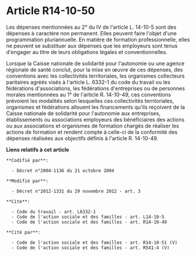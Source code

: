 # Article R14-10-50

Les dépenses mentionnées au 2° du IV de l'article L. 14-10-5 sont des dépenses à caractère non permanent. Elles peuvent faire
l'objet d'une programmation pluriannuelle. En matière de formation professionnelle, elles ne peuvent se substituer aux
dépenses que les employeurs sont tenus d'engager au titre de leurs obligations légales et conventionnelles. 

Lorsque la Caisse nationale de solidarité pour l'autonomie ou une agence régionale de santé conclut, pour la mise en œuvre de
ces dépenses, des conventions avec les collectivités territoriales, les organismes collecteurs paritaires agréés visés à
l'article L. 6332-1 du code du travail ou les fédérations d'associations, les fédérations d'entreprises ou de personnes
morales mentionnées au 1° de l'article R. 14-10-49, ces conventions prévoient les modalités selon lesquelles ces
collectivités territoriales, organismes et fédérations allouent les financements qu'ils reçoivent de la Caisse nationale de
solidarité pour l'autonomie aux entreprises, établissements ou associations employeurs des bénéficiaires des actions ou aux
associations et organismes de formation chargés de réaliser les actions de formation et rendent compte à celle-ci de la
conformité des dépenses réalisées aux objectifs définis à l'article R. 14-10-49.

**Liens relatifs à cet article**

	**Codifié par**:

	  - Décret n°2004-1136 du 21 octobre 2004

	**Modifié par**:

	  - Décret n°2012-1331 du 29 novembre 2012 - art. 3

	**Cite**:

	  - Code du travail - art. L6332-1
	  - Code de l'action sociale et des familles - art. L14-10-5
	  - Code de l'action sociale et des familles - art. R14-10-49

	**Cité par**:

	  - Code de l'action sociale et des familles - art. R14-10-51 (V)
	  - Code de l'action sociale et des familles - art. R541-4 (V)
